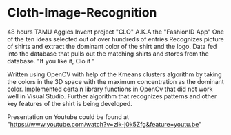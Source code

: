 # Cloth-Image-Recognition
48 hours TAMU Aggies Invent project "CLO" A.K.A the "FashionID App"
One of the ten ideas selected out of over hundreds of entries
Recognizes picture of shirts and extract the dominant color of the shirt and the logo.
Data fed into the database that pulls out the matching shirts and stores from the database. 
"If you like it, Clo it "

Written using OpenCV with help of the Kmeans clusters algorithm by taking the colors in the 3D space with the maximum concentration as the dominant color. 
Implemented certain library functions in OpenCv that did not work well in Visual Studio. 
Further algorithm that recognizes patterns and other key features of the shirt is being developed.

Presentation on Youtube could be found at "https://www.youtube.com/watch?v=zlk-j0k5Zfg&feature=youtu.be"
